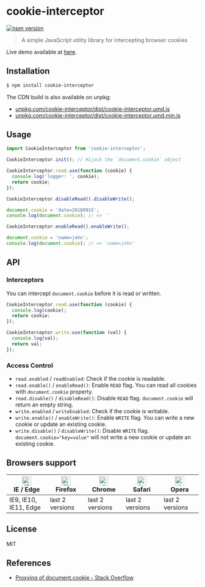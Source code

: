 # cookie-interceptor

[![npm version](https://img.shields.io/npm/v/cookie-interceptor.svg)](https://www.npmjs.com/package/cookie-interceptor)

> A simple JavaScript utility library for intercepting browser cookies

Live demo available at
[here](https://keqingrong.github.io/cookie-interceptor/example/).

## Installation

```sh
$ npm install cookie-interceptor
```

The CDN build is also available on unpkg:

- [unpkg.com/cookie-interceptor/dist/cookie-interceptor.umd.js](https://unpkg.com/cookie-interceptor/dist/cookie-interceptor.umd.js)
- [unpkg.com/cookie-interceptor/dist/cookie-interceptor.umd.min.js](https://unpkg.com/cookie-interceptor/dist/cookie-interceptor.umd.min.js)

## Usage

```js
import CookieInterceptor from 'cookie-interceptor';

CookieInterceptor.init(); // Hijack the `document.cookie` object

CookieInterceptor.read.use(function (cookie) {
  console.log('logger: ', cookie);
  return cookie;
});

CookieInterceptor.disableRead().disableWrite();

document.cookie = 'date=20180915';
console.log(document.cookie); // => ''

CookieInterceptor.enableRead().enableWrite();

document.cookie = 'name=john';
console.log(document.cookie); // => 'name=john'
```

## API

### Interceptors

You can intercept `document.cookie` before it is read or written.

```js
CookieInterceptor.read.use(function (cookie) {
  console.log(cookie);
  return cookie;
});

CookieInterceptor.write.use(function (val) {
  console.log(val);
  return val;
});
```

### Access Control

- `read.enabled` / `readEnabled`: Check if the cookie is readable.
- `read.enable()` / `enableRead()`: Enable `READ` flag. You can read all cookies
  with `document.cookie` property.
- `read.disable()` / `disableRead()`: Disable `READ` flag. `document.cookie`
  will return an empty string.
- `write.enabled` / `writeEnabled`: Check if the cookie is writable.
- `write.enable()` / `enableWrite()`: Enable `WRITE` flag. You can write a new
  cookie or update an existing cookie.
- `write.disable()` / `disableWrite()`: Disable `WRITE` flag. 
  `document.cookie="key=value"` will not write a new cookie or update an 
  existing cookie.

## Browsers support

| [<img src="https://raw.githubusercontent.com/alrra/browser-logos/master/src/edge/edge_48x48.png" alt="IE / Edge" width="24px" height="24px" />](http://godban.github.io/browsers-support-badges/)</br>IE / Edge | [<img src="https://raw.githubusercontent.com/alrra/browser-logos/master/src/firefox/firefox_48x48.png" alt="Firefox" width="24px" height="24px" />](http://godban.github.io/browsers-support-badges/)</br>Firefox | [<img src="https://raw.githubusercontent.com/alrra/browser-logos/master/src/chrome/chrome_48x48.png" alt="Chrome" width="24px" height="24px" />](http://godban.github.io/browsers-support-badges/)</br>Chrome | [<img src="https://raw.githubusercontent.com/alrra/browser-logos/master/src/safari/safari_48x48.png" alt="Safari" width="24px" height="24px" />](http://godban.github.io/browsers-support-badges/)</br>Safari | [<img src="https://raw.githubusercontent.com/alrra/browser-logos/master/src/opera/opera_48x48.png" alt="Opera" width="24px" height="24px" />](http://godban.github.io/browsers-support-badges/)</br>Opera |
| --------- | --------- | --------- | --------- | --------- |
| IE9, IE10, IE11, Edge| last 2 versions| last 2 versions| last 2 versions| last 2 versions

## License

MIT

## References

- [Proxying of document.cookie - Stack Overflow](https://stackoverflow.com/questions/32410331/proxying-of-document-cookie)
